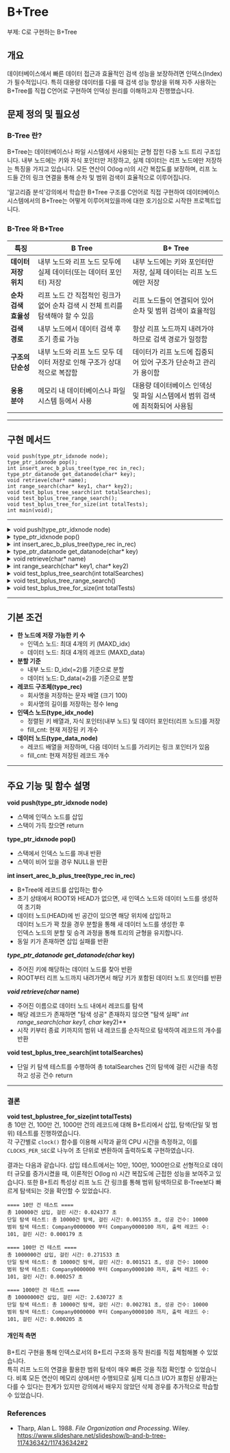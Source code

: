 # B+Tree  
부제: C로 구현하는 B+Tree
## 개요
데이터베이스에서 빠른 데이터 접근과 효율적인 검색 성능을 보장하려면 인덱스(Index)가 필수적입니다. 특히 대용량 데이터를 다룰 때 검색 성능 향상을 위해 자주 사용하는 B+Tree를 직접 C언어로 구현하여 인덱싱 원리를 이해하고자 진행했습니다.

## 문제 정의 및 필요성
### B-Tree 란?
B+Tree는 데이터베이스나 파일 시스템에서 사용되는 균형 잡힌 다중 노드 트리 구조입니다. 내부 노드에는 키와 자식 포인터만 저장하고, 실제 데이터는 리프 노드에만 저장하는 특징을 가지고 있습니다. 모든 연산이 O(log n)의 시간 복잡도를 보장하며, 리프 노드들 간의 링크 연결을 통해 순차 및 범위 검색이 효율적으로 이루어집니다.

'알고리즘 분석'강의에서 학습한 B+Tree 구조를 C언어로 직접 구현하여 데이터베이스 시스템에서의 B+Tree는 어떻게 이루어져있을까에 대한 호기심으로 시작한 프로젝트입니다.

### B-Tree 와 B+Tree
| **특징**           | **B Tree**                                                      | **B+ Tree**                                                      |
|--------------------|-------------------------------------------------------------------|-------------------------------------------------------------------|
| **데이터 저장 위치** | 내부 노드와 리프 노드 모두에 실제 데이터(또는 데이터 포인터) 저장      | 내부 노드에는 키와 포인터만 저장, 실제 데이터는 리프 노드에만 저장     |
| **순차 검색 효율성**  | 리프 노드 간 직접적인 링크가 없어 순차 검색 시 전체 트리를 탐색해야 할 수 있음 | 리프 노드들이 연결되어 있어 순차 및 범위 검색이 효율적임            |
| **검색 경로**        | 내부 노드에서 데이터 검색 후 조기 종료 가능                        | 항상 리프 노드까지 내려가야 하므로 검색 경로가 일정함                    |
| **구조의 단순성**    | 내부 노드와 리프 노드 모두 데이터 저장로 인해 구조가 상대적으로 복잡함   | 데이터가 리프 노드에 집중되어 있어 구조가 단순하고 관리가 용이함         |
| **응용 분야**       | 메모리 내 데이터베이스나 파일 시스템 등에서 사용                     | 대용량 데이터베이스 인덱싱 및 파일 시스템에서 범위 검색에 최적화되어 사용됨 |



---

## 구현 메서드

```
void push(type_ptr_idxnode node);
type_ptr_idxnode pop();
int insert_arec_b_plus_tree(type_rec in_rec);
type_ptr_datanode get_datanode(char* key);
void retrieve(char* name);
int range_search(char* key1, char* key2);
void test_bplus_tree_search(int totalSearches);
void test_bplus_tree_range_search();
void test_bplus_tree_for_size(int totalTests);
int main(void);
```

---

<details>
<summary>void push(type_ptr_idxnode node)</summary>

```c
void push(type_ptr_idxnode node) {
    if(top >= MAX-1) { 
        printf("stack is full\n"); 
        return; 
    }
    stack[++top] = node;
}
```

</details>

<details>
<summary>type_ptr_idxnode pop()</summary>

```c
type_ptr_idxnode pop() {
    if(top < 0) { 
        printf("stack is empty.\n"); 
        getchar(); 
        return NULL; 
    }
    return stack[top--];
}
```

</details>

<details>
<summary>int insert_arec_b_plus_tree(type_rec in_rec)</summary>

```c
int insert_arec_b_plus_tree(type_rec in_rec) {
    int i, j;
    type_ptr_idxnode parent = NULL, curr = NULL, child = NULL, new_ptri = NULL, tptr = NULL;
    type_ptr_datanode curr_d = NULL, new_ptrd = NULL, child_d = NULL;
    big_node_index bnode_index;
    big_node_data bnode_data;
    int fc, down_idx;
    type_key in_key;
    strcpy(in_key, in_rec.name);
    if(!ROOT) {
        ROOT = (type_ptr_idxnode)malloc(sizeof(type_idx_node));
        HEAD = (type_ptr_datanode)malloc(sizeof(type_data_node));
        HEAD->rec[0] = in_rec;
        HEAD->fill_cnt = 1;
        HEAD->link = NULL;
        ROOT->ptri[0] = NULL;
        ROOT->ptrd[0] = HEAD;
        ROOT->ptrd[1] = NULL;
        strcpy(ROOT->key[0], in_rec.name);
        ROOT->fill_cnt = 1;
        return 1;
    }
    else if(!ROOT->ptri[0] && !ROOT->ptrd[1]) {
        fc = HEAD->fill_cnt;
        if(fc < MAXD_data) {
            for(i = 0; i < fc; i++) {
                if(strcmp(in_key, HEAD->rec[i].name) < 0)
                    break;
                else if(strcmp(in_key, HEAD->rec[i].name) == 0) {
                    printf("동일키 이미 존재하여 삽입 실패!\n");
                    return 0;
                }
            }
            for(j = fc; j > i; j--)
                HEAD->rec[j] = HEAD->rec[j-1];
            HEAD->rec[i] = in_rec;
            HEAD->fill_cnt++;
            strcpy(ROOT->key[0], HEAD->rec[fc].name);
            return 1;
        }
        else {
            for(i = 0; i < MAXD_data; i++) {
                if(strcmp(in_key, HEAD->rec[i].name) < 0)
                    break;
                else if(strcmp(in_key, HEAD->rec[i].name) == 0) { 
                    printf("동일키 이미 존재하여 삽입 실패!\n");
                    return 0;
                }
            }
            for(j = 0; j < i; j++)
                bnode_data.rec[j] = HEAD->rec[j];
            bnode_data.rec[j] = in_rec;
            j++;
            while(i < MAXD_data) {
                bnode_data.rec[j] = HEAD->rec[i];
                j++;
                i++;
            }
            for(i = 0; i <= D_data; i++)
                HEAD->rec[i] = bnode_data.rec[i];
            HEAD->fill_cnt = D_data+1;
            new_ptrd = (type_ptr_datanode)malloc(sizeof(type_data_node));
            for(i = 0; i < D_data; i++)
                new_ptrd->rec[i] = bnode_data.rec[i+1+D_data];
            new_ptrd->fill_cnt = D_data;
            strcpy(ROOT->key[0], HEAD->rec[D_data].name);
            ROOT->ptrd[1] = new_ptrd;
            HEAD->link = new_ptrd;
            new_ptrd->link = NULL;
            return 1;
        }
    }
    curr = ROOT;
    top = -1;
    if(ROOT->ptri[0] != NULL) {
        do {
            for(i = 0; i < curr->fill_cnt; i++) {
                if(strcmp(in_key, curr->key[i]) <= 0)
                    break;
            }
            push(curr);
            curr = curr->ptri[i];
            if(curr->ptri[0] == NULL)
                break;
        } while(1);
    }
    for(i = 0; i < curr->fill_cnt; i++)
        if(strcmp(in_key, curr->key[i]) <= 0)
            break;
    parent = curr;
    curr_d = curr->ptrd[i];
    down_idx = i;
    fc = curr_d->fill_cnt;
    if(fc < MAXD_data) {
        for(i = 0; i < fc; i++) {
            if(strcmp(in_key, curr_d->rec[i].name) < 0)
                break;
            else if(strcmp(in_key, curr_d->rec[i].name)==0) {
                printf("동일키 이미 존재하여 삽입 실패!\n");
                return 0;
            }
        }
        for(j = fc; j > i; j--)
            curr_d->rec[j] = curr_d->rec[j-1];
        curr_d->rec[i] = in_rec;
        curr_d->fill_cnt++;
        if(down_idx < parent->fill_cnt)
            strcpy(parent->key[down_idx], curr_d->rec[fc].name);
        return 1;
    }
    else {
        for(i = 0; i < MAXD_data; i++) {
            if(strcmp(in_key, curr_d->rec[i].name) < 0)
                break;
            else if(strcmp(in_key, curr_d->rec[i].name)==0) {
                printf("동일키 이미 존재하여 삽입 실패!\n");
                return 0;
            }
        }
        for(j = 0; j < i; j++)
            bnode_data.rec[j] = curr_d->rec[j];
        bnode_data.rec[j] = in_rec;
        j++;
        while(i < MAXD_data) {
            bnode_data.rec[j] = curr_d->rec[i];
            j++;
            i++;
        }
        for(i = 0; i <= D_data; i++)
            curr_d->rec[i] = bnode_data.rec[i];
        curr_d->fill_cnt = D_data+1;
        new_ptrd = (type_ptr_datanode)malloc(sizeof(type_data_node));
        for(i = 0; i < D_data; i++)
            new_ptrd->rec[i] = bnode_data.rec[i+1+D_data];
        new_ptrd->fill_cnt = D_data;
        new_ptrd->link = NULL;
        new_ptrd->link = curr_d->link;
        curr_d->link = new_ptrd;
        curr = parent;
        strcpy(in_key, curr_d->rec[D_data].name);
        child_d = new_ptrd;
    }
    do {
        if(curr->fill_cnt < MAXD_idx) {
            for(i = 0; i < curr->fill_cnt; i++)
                if(strcmp(in_key, curr->key[i]) < 0)
                    break;
            for(j = curr->fill_cnt; j > i; j--) {
                curr->ptrd[j+1] = curr->ptrd[j];
                curr->ptri[j+1] = curr->ptri[j];
                strcpy(curr->key[j], curr->key[j-1]);
            }
            strcpy(curr->key[i], in_key);
            if(curr->ptri[0] == NULL) {
                curr->ptrd[i+1] = child_d;
                curr->ptri[i+1] = NULL;
            } else {
                curr->ptri[i+1] = child;
               	curr->ptrd[i+1] = NULL;
            }
            curr->fill_cnt++;
            return 1;
        } else {
            for(i = 0; i < MAXD_idx; i++) {
                if(strcmp(in_key, curr->key[i]) < 0)
                    break;
            }
            bnode_index.ptri[0] = curr->ptri[0];
            bnode_index.ptrd[0] = curr->ptrd[0];
            for(j = 0; j < i; j++) {
                strcpy(bnode_index.key[j], curr->key[j]);
                bnode_index.ptri[j+1] = curr->ptri[j+1];
                bnode_index.ptrd[j+1] = curr->ptrd[j+1];
            }
            strcpy(bnode_index.key[j], in_key);
            if(curr->ptri[0] == NULL) {
                bnode_index.ptrd[j+1] = child_d;
                bnode_index.ptri[j+1] = NULL;
            } else {
                bnode_index.ptri[j+1] = child;
                bnode_index.ptrd[j+1] = NULL;
            }
            j++;
            while(i < MAXD_idx) {
                strcpy(bnode_index.key[j], curr->key[i]);
                bnode_index.ptri[j+1] = curr->ptri[i+1];
                bnode_index.ptrd[j+1] = curr->ptrd[i+1];
                j++;
                i++;
            }
            for(i = 0; i < D_idx; i++) {
                curr->ptri[i] = bnode_index.ptri[i];
                curr->ptrd[i] = bnode_index.ptrd[i];
                strcpy(curr->key[i], bnode_index.key[i]);
            }
            curr->ptri[i] = bnode_index.ptri[i];
            curr->ptrd[i] = bnode_index.ptrd[i];
            curr->fill_cnt = D_idx;
            new_ptri = (type_ptr_idxnode)malloc(sizeof(type_idx_node));
            for(i = 0; i < D_idx+1; i++) {
                new_ptri->ptri[i] = bnode_index.ptri[i+1+D_idx];
                new_ptri->ptrd[i] = bnode_index.ptrd[i+1+D_idx];
                strcpy(new_ptri->key[i], bnode_index.key[i+1+D_idx]);
            }
            new_ptri->ptri[i] = bnode_index.ptri[i+1+D_idx];
            new_ptri->ptrd[i] = bnode_index.ptrd[i+1+D_idx];
            new_ptri->fill_cnt = D_idx;
            strcpy(in_key, bnode_index.key[D_idx]);
            child = new_ptri;
            if(top >= 0)
                curr = pop();
            else {
                tptr = (type_ptr_idxnode)malloc(sizeof(type_idx_node));
                strcpy(tptr->key[0], in_key);
                tptr->ptri[0] = curr;
                tptr->ptri[1] = child;
                tptr->ptrd[0] = NULL;
                tptr->fill_cnt = 1;
                ROOT = tptr;
                return 1;
            }
        }
    } while(1);
}
```

</details>

<details>
<summary>type_ptr_datanode get_datanode(char* key)</summary>

```c
type_ptr_datanode get_datanode(char* key) {
    int i;
    type_ptr_idxnode curr = ROOT;
    if(curr == NULL)
        return NULL;
    while(curr->ptri[0] != NULL) {
        for(i = 0; i < curr->fill_cnt; i++) {
            if(strcmp(key, curr->key[i]) <= 0)
                break;
        }
        curr = curr->ptri[i];
    }
    return curr->ptrd[i];
}
```

</details>

<details>
<summary>void retrieve(char* name)</summary>

```c
void retrieve(char* name) {
    int i;
    type_ptr_datanode dnode = get_datanode(name);
    if(dnode == NULL) {
        printf("데이터 노드 없음\n");
        return;
    }
    for(i = 0; i < dnode->fill_cnt; i++) {
        if(strcmp(name, dnode->rec[i].name)==0) {
            printf("탐색 성공. 이름 = %s, 길이 = %d\n", dnode->rec[i].name, dnode->rec[i].leng);
            return;
        }
    }
    printf("탐색 실패: %s 없음\n", name);
}
```

</details>

<details>
<summary>int range_search(char* key1, char* key2)</summary>

```c
int range_search(char* key1, char* key2) {
    int count = 0, i;
    FILE* fp = fopen("range_search_output.txt", "w");
    if(fp == NULL) {
        printf("파일 열기 실패\n");
        return 0;
    }
    type_ptr_datanode startNode = get_datanode(key1);
    type_ptr_datanode endNode = get_datanode(key2);
    if(startNode == NULL) {
        fclose(fp);
        return 0;
    }
    int startIndex = 0;
    for(i = 0; i < startNode->fill_cnt; i++) {
        if(strcmp(startNode->rec[i].name, key1) >= 0) {
            startIndex = i;
            break;
        }
    }
    type_ptr_datanode curr = startNode;
    while(curr != NULL) {
        for(i = (curr == startNode ? startIndex : 0); i < curr->fill_cnt; i++) {
            if(strcmp(curr->rec[i].name, key2) > 0) {
                fclose(fp);
                return count;
            }
            fprintf(fp, "%s %d\n", curr->rec[i].name, curr->rec[i].leng);
            count++;
        }
        if(curr == endNode)
            break;
        curr = curr->link;
    }
    fclose(fp);
    return count;
}
```

</details>

<details>
<summary>void test_bplus_tree_search(int totalSearches)</summary>

```c
void test_bplus_tree_search(int totalSearches) {
    int i, foundCount = 0;
    char companyName[100];
    type_ptr_datanode result;
    clock_t start, end;
    double search_time;
    start = clock();
    for(i = 0; i < totalSearches; i++) {
        sprintf(companyName, "Company%07d", i);
        result = get_datanode(companyName);
        if(result != NULL)
            foundCount++;
    }
    end = clock();
    search_time = ((double)(end - start)) / CLOCKS_PER_SEC;
    printf("단일 탐색 테스트: 총 %d건 탐색, 걸린 시간: %f 초, 성공 건수: %d\n", totalSearches, search_time, foundCount);
}
```

</details>

<details>
<summary>void test_bplus_tree_range_search()</summary>

```c
void test_bplus_tree_range_search() {
    char startKey[100], endKey[100];
    int count;
    clock_t start, end;
    double search_time;
    strcpy(startKey, "Company0000000");
    strcpy(endKey, "Company0000100");
    start = clock();
    count = range_search(startKey, endKey);
    end = clock();
    search_time = ((double)(end - start)) / CLOCKS_PER_SEC;
    printf("범위 탐색 테스트: %s 부터 %s 까지, 출력 레코드 수: %d, 걸린 시간: %f 초\n", startKey, endKey, count, search_time);
}
```

</details>

<details>
<summary>void test_bplus_tree_for_size(int totalTests)</summary>

```c
void test_bplus_tree_for_size(int totalTests) {
    int i;
    type_rec testRec;
    char companyName[100];
    clock_t start, end;
    double insertion_time;
    ROOT = NULL;
    HEAD = NULL;
    top = -1;
    start = clock();
    for(i = 0; i < totalTests; i++) {
        sprintf(companyName, "Company%07d", i);
        strcpy(testRec.name, companyName);
        testRec.leng = (int)strlen(companyName);
        if(!insert_arec_b_plus_tree(testRec)) { }
    }
    end = clock();
    insertion_time = ((double)(end - start)) / CLOCKS_PER_SEC;
    printf("총 %d건 삽입, 걸린 시간: %f 초\n", totalTests, insertion_time);
    test_bplus_tree_search(10000);
    test_bplus_tree_range_search();
}
```

</details>

---

## 기본 조건  
- **한 노드에 저장 가능한 키 수**  
  - 인덱스 노드: 최대 4개의 키 (MAXD_idx)  
  - 데이터 노드: 최대 4개의 레코드 (MAXD_data)  
- **분할 기준**  
  - 내부 노드: D_idx(=2)를 기준으로 분할  
  - 데이터 노드: D_data(=2)를 기준으로 분할  
- **레코드 구조체(type_rec)**  
  - 회사명을 저장하는 문자 배열 (크기 100)  
  - 회사명의 길이를 저장하는 정수 leng  
- **인덱스 노드(type_idx_node)**  
  - 정렬된 키 배열과, 자식 포인터(내부 노드) 및 데이터 포인터(리프 노드)를 저장  
  - fill_cnt: 현재 저장된 키 개수  
- **데이터 노드(type_data_node)**  
  - 레코드 배열을 저장하며, 다음 데이터 노드를 가리키는 링크 포인터가 있음  
  - fill_cnt: 현재 저장된 레코드 개수

---

## 주요 기능 및 함수 설명

**void push(type_ptr_idxnode node)**  
- 스택에 인덱스 노드를 삽입  
- 스택이 가득 찼으면 return

**type_ptr_idxnode pop()**  
- 스택에서 인덱스 노드를 꺼내 반환  
- 스택이 비어 있을 경우 NULL을 반환

**int insert_arec_b_plus_tree(type_rec in_rec)**  
- B+Tree에 레코드를 삽입하는 함수  
- 초기 상태에서 ROOT와 HEAD가 없으면, 새 인덱스 노드와 데이터 노드를 생성하여 초기화
- 데이터 노드(HEAD)에 빈 공간이 있으면 해당 위치에 삽입하고  
  데이터 노드가 꽉 찼을 경우 분할을 통해 새 데이터 노드를 생성한 후  
  인덱스 노드의 분할 및 승격 과정을 통해 트리의 균형을 유지합니다.  
- 동일 키가 존재하면 삽입 실패를 반환

***type_ptr_datanode get_datanode(char* key)**  
- 주어진 키에 해당하는 데이터 노드를 찾아 반환
- ROOT부터 리프 노드까지 내려가면서 해당 키가 포함된 데이터 노드 포인터를 반환

***void retrieve(char* name)**  
- 주어진 이름으로 데이터 노드 내에서 레코드를 탐색
- 해당 레코드가 존재하면 "탐색 성공" 존재하지 않으면 "탐색 실패"
**int range_search(char* key1, char* key2)**  
- 시작 키부터 종료 키까지의 범위 내 레코드를 순차적으로 탐색하여 레코드의 개수를 반환

**void test_bplus_tree_search(int totalSearches)**  
- 단일 키 탐색 테스트를 수행하여 총 totalSearches 건의 탐색에 걸린 시간을 측정하고 성공 건수 return

---

### 결론

**void test_bplustree_for_size(int totalTests)**  
총 10만 건, 100만 건, 1000만 건의 레코드에 대해 B+트리에서 삽입, 탐색(단일 및 범위) 테스트를 진행하였습니다.  
각 구간별로 `clock()` 함수를 이용해 시작과 끝의 CPU 시간을 측정하고, 이를 `CLOCKS_PER_SEC`로 나누어 초 단위로 변환하여 출력하도록 구현하였습니다.

결과는 다음과 같습니다. 삽입 테스트에서는 10만, 100만, 1000만으로 선형적으로 데이터 규모를 증가시켰을 때, 이론적인 O(log n) 시간 복잡도에 근접한 성능을 보여주고 있습니다. 또한 B+트리 특성상 리프 노드 간 링크를 통해 범위 탐색하므로 B-Tree보다 빠르게 탐색되는 것을 확인할 수 있었습니다. 

```
==== 10만 건 테스트 ====
총 100000건 삽입, 걸린 시간: 0.024377 초
단일 탐색 테스트: 총 10000건 탐색, 걸린 시간: 0.001355 초, 성공 건수: 10000
범위 탐색 테스트: Company0000000 부터 Company0000100 까지, 출력 레코드 수: 101, 걸린 시간: 0.000179 초

==== 100만 건 테스트 ====
총 1000000건 삽입, 걸린 시간: 0.271533 초
단일 탐색 테스트: 총 10000건 탐색, 걸린 시간: 0.001521 초, 성공 건수: 10000
범위 탐색 테스트: Company0000000 부터 Company0000100 까지, 출력 레코드 수: 101, 걸린 시간: 0.000257 초

==== 1000만 건 테스트 ====
총 10000000건 삽입, 걸린 시간: 2.630727 초
단일 탐색 테스트: 총 10000건 탐색, 걸린 시간: 0.002781 초, 성공 건수: 10000
범위 탐색 테스트: Company0000000 부터 Company0000100 까지, 출력 레코드 수: 101, 걸린 시간: 0.000205 초
```

#### 개인적 측면
B+트리 구현을 통해 인덱스로서의 B+트리 구조와 동작 원리를 직접 체험해볼 수 있었습니다.  
특히 리프 노드의 연결을 활용한 범위 탐색이 매우 빠른 것을 직접 확인할 수 있었습니다.
비록 모든 연산이 메모리 상에서만 수행되므로 실제 디스크 I/O가 포함된 상황과는 다를 수 있다는 한계가 있지만 강의에서 배우지 않았던 삭제 경우를 추가적으로 학습할 수 있었습니다. 


### References
- Tharp, Alan L. 1988. *File Organization and Processing*. Wiley.
https://www.slideshare.net/slideshow/b-and-b-tree-117436342/117436342#2


